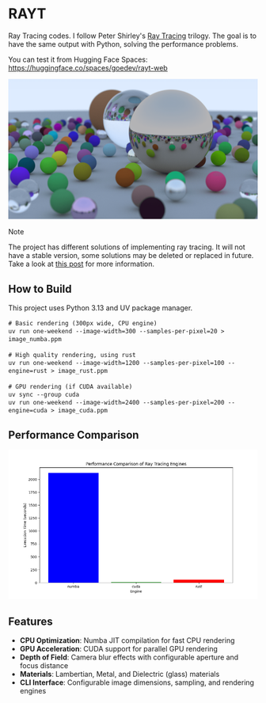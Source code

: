 # RAYT

Ray Tracing codes. I follow Peter Shirley's [Ray Tracing](https://raytracing.github.io/) trilogy. The goal is to have the same output with Python, solving the performance problems.

You can test it from Hugging Face Spaces: https://huggingface.co/spaces/goedev/rayt-web

![](assets/image.png)

> [!NOTE]
> The project has different solutions of implementing ray tracing. It will not have a stable version, some solutions may be deleted or replaced in future. Take a look at [this post](https://gokmengorgen.net/2025/10/10/running-ray-tracing-on-gpu-server/) for more information.

## How to Build

This project uses Python 3.13 and UV package manager.

```shell
# Basic rendering (300px wide, CPU engine)
uv run one-weekend --image-width=300 --samples-per-pixel=20 > image_numba.ppm

# High quality rendering, using rust
uv run one-weekend --image-width=1200 --samples-per-pixel=100 --engine=rust > image_rust.ppm

# GPU rendering (if CUDA available)
uv sync --group cuda
uv run one-weekend --image-width=2400 --samples-per-pixel=200 --engine=cuda > image_cuda.ppm
```

## Performance Comparison

![](assets/performance.png)


## Features

- **CPU Optimization**: Numba JIT compilation for fast CPU rendering
- **GPU Acceleration**: CUDA support for parallel GPU rendering
- **Depth of Field**: Camera blur effects with configurable aperture and focus distance
- **Materials**: Lambertian, Metal, and Dielectric (glass) materials
- **CLI Interface**: Configurable image dimensions, sampling, and rendering engines
